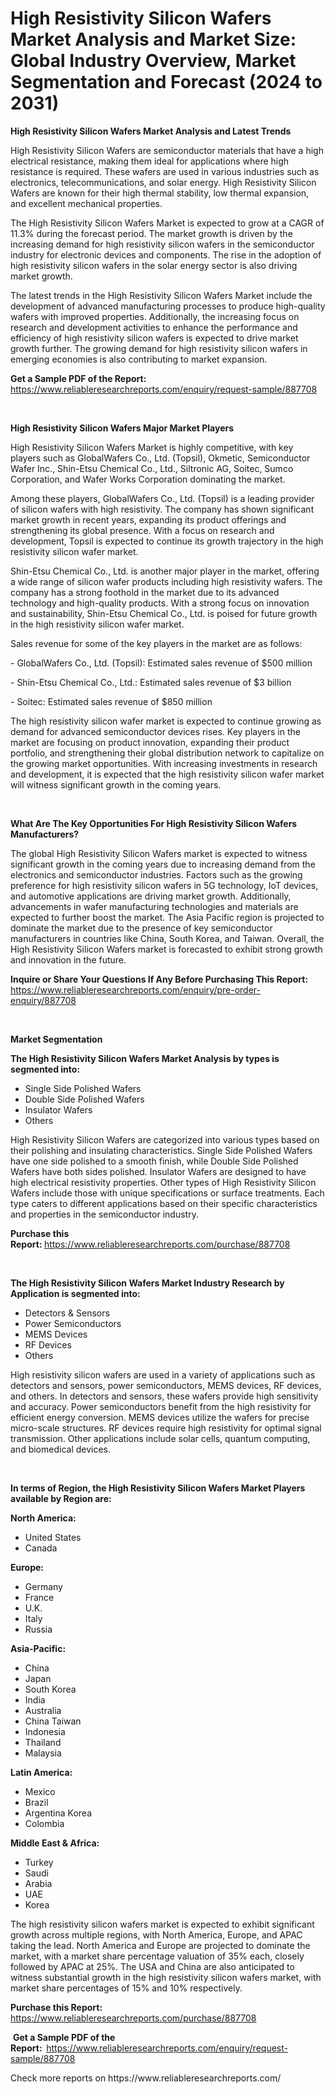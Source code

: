 <p><h1>High Resistivity Silicon Wafers Market Analysis and Market Size: Global Industry Overview, Market Segmentation and Forecast (2024 to 2031)</h1></p><p><strong>High Resistivity Silicon Wafers Market Analysis and Latest Trends</strong></p>
<p><p>High Resistivity Silicon Wafers are semiconductor materials that have a high electrical resistance, making them ideal for applications where high resistance is required. These wafers are used in various industries such as electronics, telecommunications, and solar energy. High Resistivity Silicon Wafers are known for their high thermal stability, low thermal expansion, and excellent mechanical properties.</p><p>The High Resistivity Silicon Wafers Market is expected to grow at a CAGR of 11.3% during the forecast period. The market growth is driven by the increasing demand for high resistivity silicon wafers in the semiconductor industry for electronic devices and components. The rise in the adoption of high resistivity silicon wafers in the solar energy sector is also driving market growth.</p><p>The latest trends in the High Resistivity Silicon Wafers Market include the development of advanced manufacturing processes to produce high-quality wafers with improved properties. Additionally, the increasing focus on research and development activities to enhance the performance and efficiency of high resistivity silicon wafers is expected to drive market growth further. The growing demand for high resistivity silicon wafers in emerging economies is also contributing to market expansion.</p></p>
<p><strong>Get a Sample PDF of the Report:&nbsp;</strong> <a href="https://www.reliableresearchreports.com/enquiry/request-sample/887708">https://www.reliableresearchreports.com/enquiry/request-sample/887708</a></p>
<p>&nbsp;</p>
<p><strong>High Resistivity Silicon Wafers Major Market Players</strong></p>
<p><p>High Resistivity Silicon Wafers Market is highly competitive, with key players such as GlobalWafers Co., Ltd. (Topsil), Okmetic, Semiconductor Wafer Inc., Shin-Etsu Chemical Co., Ltd., Siltronic AG, Soitec, Sumco Corporation, and Wafer Works Corporation dominating the market. </p><p>Among these players, GlobalWafers Co., Ltd. (Topsil) is a leading provider of silicon wafers with high resistivity. The company has shown significant market growth in recent years, expanding its product offerings and strengthening its global presence. With a focus on research and development, Topsil is expected to continue its growth trajectory in the high resistivity silicon wafer market.</p><p>Shin-Etsu Chemical Co., Ltd. is another major player in the market, offering a wide range of silicon wafer products including high resistivity wafers. The company has a strong foothold in the market due to its advanced technology and high-quality products. With a strong focus on innovation and sustainability, Shin-Etsu Chemical Co., Ltd. is poised for future growth in the high resistivity silicon wafer market.</p><p>Sales revenue for some of the key players in the market are as follows:</p><p>- GlobalWafers Co., Ltd. (Topsil): Estimated sales revenue of $500 million</p><p>- Shin-Etsu Chemical Co., Ltd.: Estimated sales revenue of $3 billion</p><p>- Soitec: Estimated sales revenue of $850 million</p><p>The high resistivity silicon wafer market is expected to continue growing as demand for advanced semiconductor devices rises. Key players in the market are focusing on product innovation, expanding their product portfolio, and strengthening their global distribution network to capitalize on the growing market opportunities. With increasing investments in research and development, it is expected that the high resistivity silicon wafer market will witness significant growth in the coming years.</p></p>
<p>&nbsp;</p>
<p><strong>What Are The Key Opportunities For High Resistivity Silicon Wafers Manufacturers?</strong></p>
<p><p>The global High Resistivity Silicon Wafers market is expected to witness significant growth in the coming years due to increasing demand from the electronics and semiconductor industries. Factors such as the growing preference for high resistivity silicon wafers in 5G technology, IoT devices, and automotive applications are driving market growth. Additionally, advancements in wafer manufacturing technologies and materials are expected to further boost the market. The Asia Pacific region is projected to dominate the market due to the presence of key semiconductor manufacturers in countries like China, South Korea, and Taiwan. Overall, the High Resistivity Silicon Wafers market is forecasted to exhibit strong growth and innovation in the future.</p></p>
<p><strong>Inquire or Share Your Questions If Any Before Purchasing This Report:</strong> <a href="https://www.reliableresearchreports.com/enquiry/pre-order-enquiry/887708">https://www.reliableresearchreports.com/enquiry/pre-order-enquiry/887708</a></p>
<p>&nbsp;</p>
<p><strong>Market Segmentation</strong></p>
<p><strong>The High Resistivity Silicon Wafers Market Analysis by types is segmented into:</strong></p>
<p><ul><li>Single Side Polished Wafers</li><li>Double Side Polished Wafers</li><li>Insulator Wafers</li><li>Others</li></ul></p>
<p><p>High Resistivity Silicon Wafers are categorized into various types based on their polishing and insulating characteristics. Single Side Polished Wafers have one side polished to a smooth finish, while Double Side Polished Wafers have both sides polished. Insulator Wafers are designed to have high electrical resistivity properties. Other types of High Resistivity Silicon Wafers include those with unique specifications or surface treatments. Each type caters to different applications based on their specific characteristics and properties in the semiconductor industry.</p></p>
<p><strong>Purchase this Report:&nbsp;</strong><a href="https://www.reliableresearchreports.com/purchase/887708">https://www.reliableresearchreports.com/purchase/887708</a></p>
<p>&nbsp;</p>
<p><strong>The High Resistivity Silicon Wafers Market Industry Research by Application is segmented into:</strong></p>
<p><ul><li>Detectors & Sensors</li><li>Power Semiconductors</li><li>MEMS Devices</li><li>RF Devices</li><li>Others</li></ul></p>
<p><p>High resistivity silicon wafers are used in a variety of applications such as detectors and sensors, power semiconductors, MEMS devices, RF devices, and others. In detectors and sensors, these wafers provide high sensitivity and accuracy. Power semiconductors benefit from the high resistivity for efficient energy conversion. MEMS devices utilize the wafers for precise micro-scale structures. RF devices require high resistivity for optimal signal transmission. Other applications include solar cells, quantum computing, and biomedical devices.</p></p>
<p>&nbsp;</p>
<p><strong>In terms of Region, the High Resistivity Silicon Wafers Market Players available by Region are:</strong></p>
<p>
    <p> <strong> North America: </strong>
        <ul>
            <li>United States</li>
            <li>Canada</li>
        </ul>
        </p> 
    <p> <strong> Europe: </strong>
        <ul>
            <li>Germany</li>
            <li>France</li>
            <li>U.K.</li>
            <li>Italy</li>
            <li>Russia</li>
        </ul>
        </p> 
    <p> <strong> Asia-Pacific: </strong>
        <ul>
            <li>China</li>
            <li>Japan</li>
            <li>South Korea</li>
            <li>India</li>
            <li>Australia</li>
            <li>China Taiwan</li>
            <li>Indonesia</li>
            <li>Thailand</li>
            <li>Malaysia</li>
        </ul>
        </p> 
    <p> <strong> Latin America: </strong>
        <ul>
            <li>Mexico</li>
            <li>Brazil</li>
            <li>Argentina Korea</li>
            <li>Colombia</li>
        </ul>
        </p> 
    <p> <strong> Middle East & Africa: </strong>
        <ul>
            <li>Turkey</li>
            <li>Saudi</li>
            <li>Arabia</li>
            <li>UAE</li>
            <li>Korea</li>
        </ul>
    </p>
    </p>
<p><p>The high resistivity silicon wafers market is expected to exhibit significant growth across multiple regions, with North America, Europe, and APAC taking the lead. North America and Europe are projected to dominate the market, with a market share percentage valuation of 35% each, closely followed by APAC at 25%. The USA and China are also anticipated to witness substantial growth in the high resistivity silicon wafers market, with market share percentages of 15% and 10% respectively.</p></p>
<p><strong>Purchase this Report: </strong><a href="https://www.reliableresearchreports.com/purchase/887708">https://www.reliableresearchreports.com/purchase/887708</a></p>
<p>&nbsp;<strong>Get a Sample PDF of the Report:&nbsp;&nbsp;</strong><a href="https://www.reliableresearchreports.com/enquiry/request-sample/887708">https://www.reliableresearchreports.com/enquiry/request-sample/887708</a></p>
<p><strong></strong></p>
<p>Check more reports on https://www.reliableresearchreports.com/</p>